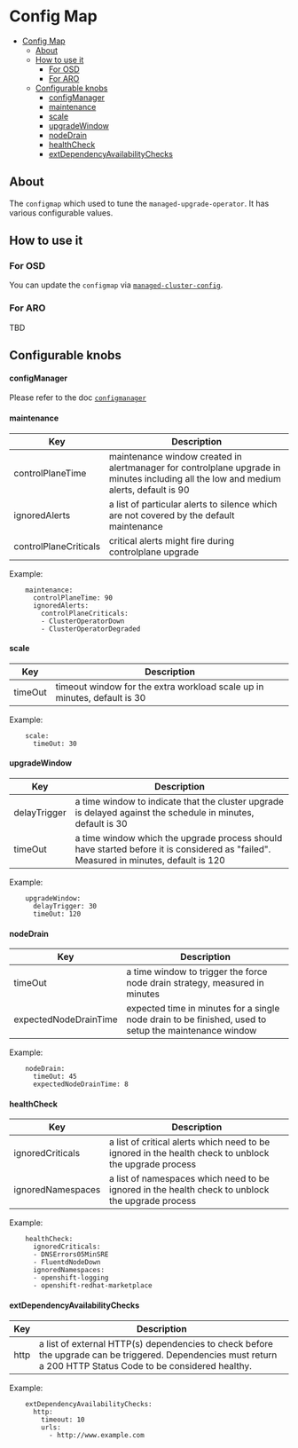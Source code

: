 # Config Map


- [Config Map](#config-map)
  - [About](#about)
  - [How to use it](#how-to-use-it)
    - [For OSD](#for-osd)
    - [For ARO](#for-aro)
  - [Configurable knobs](#configurable-knobs)
    - [configManager](#configmanager)
    - [maintenance](#maintenance)
    - [scale](#scale)
    - [upgradeWindow](#upgradewindow)
    - [nodeDrain](#nodedrain)
    - [healthCheck](#healthcheck)
    - [extDependencyAvailabilityChecks](#extdependencyavailabilitychecks)

## About
The `configmap` which used to tune the `managed-upgrade-operator`. It has various configurable values.

## How to use it

### For OSD
You can update the `configmap` via [`managed-cluster-config`](https://github.com/openshift/managed-cluster-config/tree/master/deploy/managed-upgrade-operator-config).

### For ARO
TBD


## Configurable knobs
#### configManager

Please refer to the doc [`configmanager`](./configmanager.md)

#### maintenance

| Key | Description |
| --- | --- |
| controlPlaneTime | maintenance window created in alertmanager for controlplane upgrade in minutes including all the low and medium alerts, default is 90 |
| ignoredAlerts | a list of particular alerts to silence which are not covered by the default maintenance |
| controlPlaneCriticals | critical alerts might fire during controlplane upgrade |

Example:
```
    maintenance:
      controlPlaneTime: 90
      ignoredAlerts:
        controlPlaneCriticals:
        - ClusterOperatorDown
        - ClusterOperatorDegraded
```

#### scale

| Key | Description |
| --- | --- |
| timeOut | timeout window for the extra workload scale up in minutes, default is 30 |

Example:
```
    scale:
      timeOut: 30
```

#### upgradeWindow

| Key | Description |
| --- | --- |
| delayTrigger | a time window to indicate that the cluster upgrade is delayed against the schedule in minutes, default is 30 |
| timeOut | a time window which the upgrade process should have started before it is considered as "failed". Measured in minutes, default is 120 |

Example:
```
    upgradeWindow:
      delayTrigger: 30
      timeOut: 120
```

#### nodeDrain

| Key | Description |
| --- | --- |
| timeOut | a time window to trigger the force node drain strategy, measured in minutes |
| expectedNodeDrainTime | expected time in minutes for a single node drain to be finished, used to setup the maintenance window |

Example:
```
    nodeDrain:
      timeOut: 45
      expectedNodeDrainTime: 8
```

#### healthCheck

| Key | Description |
| --- | --- |
| ignoredCriticals | a list of critical alerts which need to be ignored in the health check to unblock the upgrade process |
| ignoredNamespaces | a list of namespaces which need to be ignored in the health check to unblock the upgrade process |

Example:
```
    healthCheck:
      ignoredCriticals:
      - DNSErrors05MinSRE
      - FluentdNodeDown
      ignoredNamespaces:
      - openshift-logging
      - openshift-redhat-marketplace
```

#### extDependencyAvailabilityChecks

| Key | Description |
| --- | --- |
| http | a list of external HTTP(s) dependencies to check before the upgrade can be triggered. Dependencies must return a 200 HTTP Status Code to be considered healthy. |

Example:
```
    extDependencyAvailabilityChecks:
      http:
        timeout: 10
        urls:
          - http://www.example.com
```